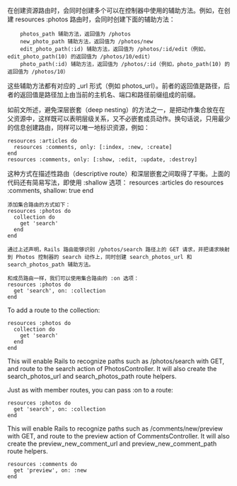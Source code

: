 在创建资源路由时，会同时创建多个可以在控制器中使用的辅助方法。例如，在创建 resources :photos 路由时，会同时创建下面的辅助方法：
```
    photos_path 辅助方法，返回值为 /photos
    new_photo_path 辅助方法，返回值为 /photos/new
    edit_photo_path(:id) 辅助方法，返回值为 /photos/:id/edit（例如，edit_photo_path(10) 的返回值为 /photos/10/edit）
    photo_path(:id) 辅助方法，返回值为 /photos/:id（例如，photo_path(10) 的返回值为 /photos/10）
```
这些辅助方法都有对应的 _url 形式（例如 photos_url）。前者的返回值是路径，后者的返回值是路径加上由当前的主机名、端口和路径前缀组成的前缀。

如前文所述，避免深层嵌套（deep nesting）的方法之一，是把动作集合放在在父资源中，这样既可以表明层级关系，又不必嵌套成员动作。换句话说，只用最少的信息创建路由，同样可以唯一地标识资源，例如：
```
resources :articles do
  resources :comments, only: [:index, :new, :create]
end
resources :comments, only: [:show, :edit, :update, :destroy]
```
这种方式在描述性路由（descriptive route）和深层嵌套之间取得了平衡。上面的代码还有简易写法，即使用 :shallow 选项：
resources :articles do
  resources :comments, shallow: true
end

```
添加集合路由的方式如下：
resources :photos do
  collection do
    get 'search'
  end
end

通过上述声明，Rails 路由能够识别 /photos/search 路径上的 GET 请求，并把请求映射到 Photos 控制器的 search 动作上，同时创建 search_photos_url 和 search_photos_path 辅助方法。

和成员路由一样，我们可以使用集合路由的 :on 选项：
resources :photos do
  get 'search', on: :collection
end
```

To add a route to the collection:
```
resources :photos do
  collection do
    get 'search'
  end
end
```
This will enable Rails to recognize paths such as /photos/search with GET, and route to the search action of PhotosController. It will also create the search_photos_url and search_photos_path route helpers.

Just as with member routes, you can pass :on to a route:
```
resources :photos do
  get 'search', on: :collection
end
```

This will enable Rails to recognize paths such as /comments/new/preview with GET, and route to the preview action of CommentsController. It will also create the preview_new_comment_url and preview_new_comment_path route helpers.
```
resources :comments do
  get 'preview', on: :new
end
```
